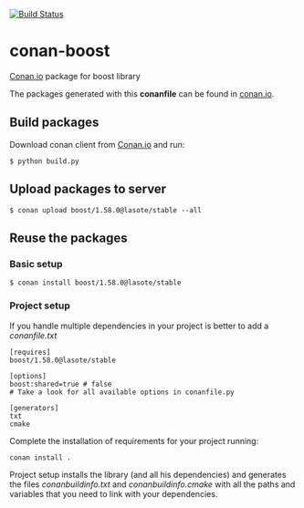 [![Build Status](https://travis-ci.org/lasote/conan-boost.svg?branch=master)](https://travis-ci.org/lasote/conan-boost)

# conan-boost


[Conan.io](https://conan.io) package for boost library

The packages generated with this **conanfile** can be found in [conan.io](https://conan.io/source/boost/1.58.0/lasote/stable).

## Build packages

Download conan client from [Conan.io](https://conan.io) and run:

    $ python build.py

    
## Upload packages to server

    $ conan upload boost/1.58.0@lasote/stable --all
    
## Reuse the packages

### Basic setup

    $ conan install boost/1.58.0@lasote/stable
    
### Project setup

If you handle multiple dependencies in your project is better to add a *conanfile.txt*
    
    [requires]
    boost/1.58.0@lasote/stable

    [options]
    boost:shared=true # false
    # Take a look for all available options in conanfile.py
    
    [generators]
    txt
    cmake

Complete the installation of requirements for your project running:</small></span>

    conan install . 

Project setup installs the library (and all his dependencies) and generates the files *conanbuildinfo.txt* and *conanbuildinfo.cmake* with all the paths and variables that you need to link with your dependencies.
